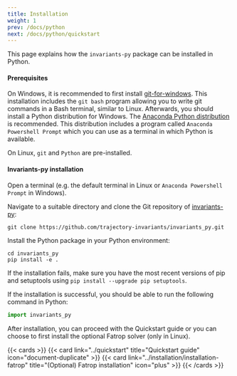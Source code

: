 ```yaml
---
title: Installation
weight: 1
prev: /docs/python
next: /docs/python/quickstart
---
```


This page explains how the `invariants-py` package can be installed in Python.

#### Prerequisites

On Windows, it is recommended to first install [git-for-windows](https://git-scm.com/download/win). This installation includes the `git bash` program allowing you to write git commands in a Bash terminal, similar to Linux. Afterwards, you should install a Python distribution for Windows. The [Anaconda Python distribution](https://www.anaconda.com/download#downloads) is recommended. This distribution includes a program called `Anaconda Powershell Prompt` which you can use as a terminal in which Python is available.

On Linux, `git` and `Python` are pre-installed.


#### Invariants-py installation

Open a terminal (e.g. the default terminal in Linux or `Anaconda Powershell Prompt` in Windows).

Navigate to a suitable directory and clone the Git repository of [invariants-py](https://github.com/trajectory-invariants/invariants_py):

```shell
git clone https://github.com/trajectory-invariants/invariants_py.git
```

Install the Python package in your Python environment:

```shell
cd invariants_py
pip install -e .
```

If the installation fails, make sure you have the most recent versions of pip and setuptools using `pip install --upgrade pip setuptools`.

If the installation is successful, you should be able to run the following command in Python:

```python
import invariants_py
```

After installation, you can proceed with the Quickstart guide or you can choose to first install the optional Fatrop solver (only in Linux).

{{< cards >}}
  {{< card link="../quickstart" title="Quickstart guide" icon="document-duplicate" >}}
  {{< card link="../installation/installation-fatrop" title="(Optional) Fatrop installation" icon="plus" >}}
{{< /cards >}}
